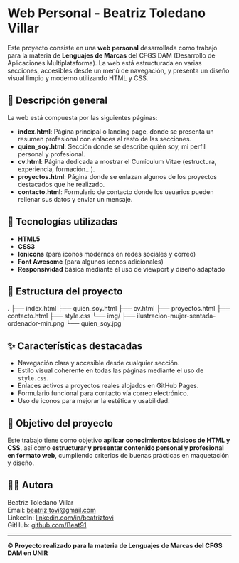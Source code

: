# Web Personal - Beatriz Toledano Villar

Este proyecto consiste en una **web personal** desarrollada como trabajo para la materia de **Lenguajes de Marcas** del CFGS DAM (Desarrollo de Aplicaciones Multiplataforma). La web está estructurada en varias secciones, accesibles desde un menú de navegación, y presenta un diseño visual limpio y moderno utilizando HTML y CSS.

## 📄 Descripción general

La web está compuesta por las siguientes páginas:

- **index.html**: Página principal o landing page, donde se presenta un resumen profesional con enlaces al resto de las secciones.
- **quien_soy.html**: Sección donde se describe quién soy, mi perfil personal y profesional.
- **cv.html**: Página dedicada a mostrar el Currículum Vitae (estructura, experiencia, formación...).
- **proyectos.html**: Página donde se enlazan algunos de los proyectos destacados que he realizado.
- **contacto.html**: Formulario de contacto donde los usuarios pueden rellenar sus datos y enviar un mensaje.

## 🧰 Tecnologías utilizadas

- **HTML5**
- **CSS3**
- **Ionicons** (para iconos modernos en redes sociales y correo)
- **Font Awesome** (para algunos iconos adicionales)
- **Responsividad** básica mediante el uso de viewport y diseño adaptado

## 📁 Estructura del proyecto
.
├── index.html
├── quien_soy.html
├── cv.html
├── proyectos.html
├── contacto.html
├── style.css
└── img/
    ├── ilustracion-mujer-sentada-ordenador-min.png
    └── quien_soy.jpg


## ✨ Características destacadas

- Navegación clara y accesible desde cualquier sección.
- Estilo visual coherente en todas las páginas mediante el uso de `style.css`.
- Enlaces activos a proyectos reales alojados en GitHub Pages.
- Formulario funcional para contacto vía correo electrónico.
- Uso de iconos para mejorar la estética y usabilidad.

## 📌 Objetivo del proyecto

Este trabajo tiene como objetivo **aplicar conocimientos básicos de HTML y CSS**, así como **estructurar y presentar contenido personal y profesional en formato web**, cumpliendo criterios de buenas prácticas en maquetación y diseño.

## 👩‍💻 Autora

Beatriz Toledano Villar  
Email: [beatriz.tovi@gmail.com](mailto:beatriz.tovi@gmail.com)  
LinkedIn: [linkedin.com/in/beatriztovi](https://www.linkedin.com/in/beatriztovi/)  
GitHub: [github.com/Beat91](https://github.com/Beat91)

---

**© Proyecto realizado para la materia de Lenguajes de Marcas del CFGS DAM en UNIR**


